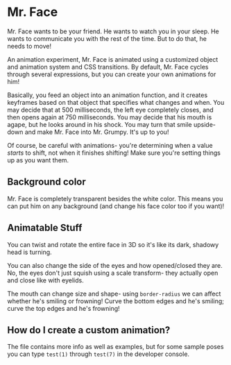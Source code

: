 # Mr. Face

Mr. Face wants to be your friend. He wants to watch you in your sleep. He wants to communicate you with the rest of the time. But to do that, he needs to move!

An animation experiment, Mr. Face is animated using a customized object and animation system and CSS transitions. By default, Mr. Face cycles through several expressions, but you can create your own animations for him!

Basically, you feed an object into an animation function, and it creates keyframes based on that object that specifies what changes and when. You may decide that at 500 milliseconds, the left eye completely closes, and then opens again at 750 milliseconds. You may decide that his mouth is agape, but he looks around in his shock. You may turn that smile upside-down and make Mr. Face into Mr. Grumpy. It's up to you!

Of course, be careful with animations- you're determining when a value _starts_ to shift, not when it finishes shifting! Make sure you're setting things up as you want them.

## Background color

Mr. Face is completely transparent besides the white color. This means you can put him on any background (and change his face color too if you want)!

## Animatable Stuff

You can twist and rotate the entire face in 3D so it's like its dark, shadowy head is turning.

You can also change the side of the eyes and how opened/closed they are. No, the eyes don't just squish using a scale transform- they actually open and close like with eyelids.

The mouth can change size and shape- using `border-radius` we can affect whether he's smiling or frowning! Curve the bottom edges and he's smiling; curve the top edges and he's frowning!

## How do I create a custom animation?

The file contains more info as well as examples, but for some sample poses you can type `test(1)` through `test(7)` in the developer console.
